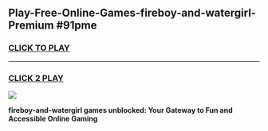 
## Play-Free-Online-Games-fireboy-and-watergirl-Premium #91pme
<h3>
<a href="https://premium.freeplayer.one?title=fireboy-and-watergirl&ref=8M">CLICK TO PLAY</a></h3>
<hr>

<h3>
<a href="https://premium.freeplayer.one?title=fireboy-and-watergirl&ref=8M">CLICK 2 PLAY</a>
  
</h3>

<a href="https://premium.freeplayer.one?title=fireboy-and-watergirl&ref=8M"><img src="https://clearcache.store/games.png"></a>


**fireboy-and-watergirl games unblocked: Your Gateway to Fun and Accessible Online Gaming**
